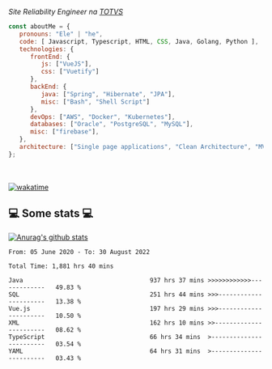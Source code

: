 <p><em>Site Reliability Engineer na <a href="https://www.totvs.com/">TOTVS</a></br>
</em></p>


```javascript
const aboutMe = {
   pronouns: "Ele" | "he",
   code: [ Javascript, Typescript, HTML, CSS, Java, Golang, Python ],
   technologies: {
      frontEnd: {
         js: ["VueJS"],
         css: ["Vuetify"]
      },
      backEnd: {
         java: ["Spring", "Hibernate", "JPA"],
         misc: ["Bash", "Shell Script"]
      },
      devOps: ["AWS", "Docker", "Kubernetes"],
      databases: ["Oracle", "PostgreSQL", "MySQL"],
      misc: ["firebase"],
   },
   architecture: ["Single page applications", "Clean Architecture", "MVC", "Microservices"],
};
```
</br></br>
[![wakatime](https://wakatime.com/badge/user/a3a8ed06-d304-4d6b-bc86-4adc418cdea7.svg)](https://wakatime.com/@a3a8ed06-d304-4d6b-bc86-4adc418cdea7)
<h2>💻 Some stats 💻</h2>


[![Anurag's github stats](https://github-readme-stats.vercel.app/api?username=luisfelipecunhaduarte&count_private=true)](https://github.com/anuraghazra/github-readme-stats)

<!--START_SECTION:waka-->

```text
From: 05 June 2020 - To: 30 August 2022

Total Time: 1,881 hrs 40 mins

Java                                   937 hrs 37 mins >>>>>>>>>>>>-------------   49.83 %
SQL                                    251 hrs 44 mins >>>----------------------   13.38 %
Vue.js                                 197 hrs 29 mins >>>----------------------   10.50 %
XML                                    162 hrs 10 mins >>-----------------------   08.62 %
TypeScript                             66 hrs 34 mins  >------------------------   03.54 %
YAML                                   64 hrs 31 mins  >------------------------   03.43 %
```

<!--END_SECTION:waka-->
